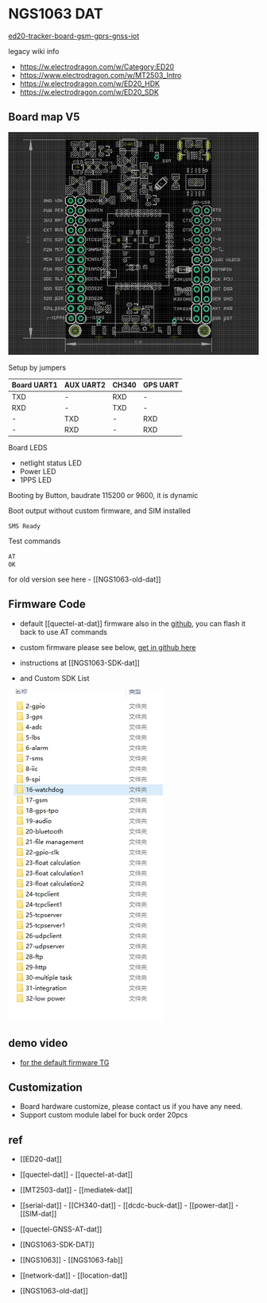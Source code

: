 
# NGS1063 DAT

[ed20-tracker-board-gsm-gprs-gnss-iot](https://www.electrodragon.com/product/ed20-tracker-board-gsm-gprs-gnss-iot/)



legacy wiki info 

- https://w.electrodragon.com/w/Category:ED20
- https://www.electrodragon.com/w/MT2503_Intro
- https://w.electrodragon.com/w/ED20_HDK
- https://w.electrodragon.com/w/ED20_SDK


## Board map V5 

![](2025-03-24-17-25-06.png)


Setup by jumpers 

| Board UART1 | AUX UART2 | CH340 | GPS UART |
| ----------- | --------- | ----- | -------- |
| TXD         | -         | RXD   | -        |
| RXD         | -         | TXD   | -        |
| -           | TXD       | -     | RXD      |
| -           | RXD       | -     | RXD      |

Board LEDS 

- netlight status LED
- Power LED
- 1PPS LED 

Booting by Button, baudrate 115200 or 9600, it is dynamic

Boot output without custom firmware, and SIM installed 

    SMS Ready

Test commands 

    AT
    OK


for old version see here - [[NGS1063-old-dat]]



## Firmware Code 

- default [[quectel-at-dat]] firmware also in the [github](https://github.com/Edragon/Quectel_ED20.git), you can flash it back to use AT commands 

- custom firmware please see below, [get in github here](https://github.com/Edragon/Quectel_ED20.git)

- instructions at [[NGS1063-SDK-dat]]

- and Custom SDK List 

![](2023-12-11-19-02-13.png)





## demo video 

- [for the default firmware TG](https://t.me/electrodragon3/340)


## Customization 

- Board hardware customize, please contact us if you have any need.
- Support custom module label for buck order 20pcs


## ref 

- [[ED20-dat]]

- [[quectel-dat]] - [[quectel-at-dat]]

- [[MT2503-dat]] - [[mediatek-dat]]

- [[serial-dat]] - [[CH340-dat]] - [[dcdc-buck-dat]] - [[power-dat]] - [[SIM-dat]]

- [[quectel-GNSS-AT-dat]] 

- [[NGS1063-SDK-DAT]]

- [[NGS1063]] - [[NGS1063-fab]]

- [[network-dat]] - [[location-dat]]

- [[NGS1063-old-dat]]